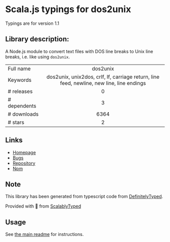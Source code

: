 
# Scala.js typings for dos2unix

Typings are for version 1.1

## Library description:
A Node.js module to convert text files with DOS line breaks to Unix line breaks, i.e. like using `dos2unix`.

|                    |                 |
| ------------------ | :-------------: |
| Full name          | dos2unix |
| Keywords           | dos2unix, unix2dos, crlf, lf, carriage return, line feed, newline, new line, line endings |
| # releases         | 0 |
| # dependents       | 3 |
| # downloads        | 6364 |
| # stars            | 2 |

## Links
- [Homepage](https://github.com/JamesMGreene/node-dos2unix)
- [Bugs](https://github.com/JamesMGreene/node-dos2unix/issues)
- [Repository](https://github.com/JamesMGreene/node-dos2unix)
- [Npm](https://www.npmjs.com/package/dos2unix)
    


## Note
This library has been generated from typescript code from [DefinitelyTyped](https://definitelytyped.org).

Provided with :purple_heart: from [ScalablyTyped](https://github.com/oyvindberg/ScalablyTyped)

## Usage
See [the main readme](../../readme.md) for instructions.


